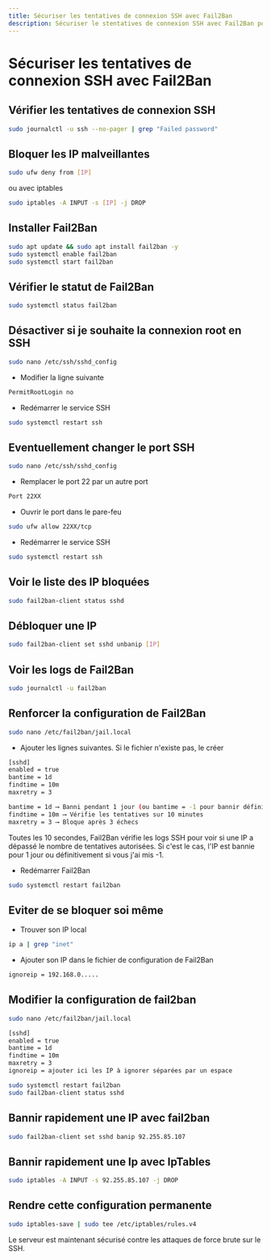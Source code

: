 ```yaml
---
title: Sécuriser les tentatives de connexion SSH avec Fail2Ban
description: Sécuriser le stentatives de connexion SSH avec Fail2Ban pour protéger votre serveur contre les attaques de force brute.
---
```


# Sécuriser les tentatives de connexion SSH avec Fail2Ban

## Vérifier les tentatives de connexion SSH
```bash
sudo journalctl -u ssh --no-pager | grep "Failed password"
```

## Bloquer les IP malveillantes
```bash
sudo ufw deny from [IP]
```
ou avec iptables
```bash
sudo iptables -A INPUT -s [IP] -j DROP
```


## Installer Fail2Ban
```bash
sudo apt update && sudo apt install fail2ban -y
sudo systemctl enable fail2ban
sudo systemctl start fail2ban
```

## Vérifier le statut de Fail2Ban
```bash
sudo systemctl status fail2ban
```

## Désactiver si je souhaite la connexion root en SSH
```bash
sudo nano /etc/ssh/sshd_config
```

- Modifier la ligne suivante

```bash
PermitRootLogin no
```

- Redémarrer le service SSH

```bash
sudo systemctl restart ssh
```

## Eventuellement changer le port SSH
```bash
sudo nano /etc/ssh/sshd_config
```

- Remplacer le port 22 par un autre port  

```bash
Port 22XX
```

- Ouvrir le port dans le pare-feu

```bash
sudo ufw allow 22XX/tcp
```

- Redémarrer le service SSH

```bash
sudo systemctl restart ssh
```

## Voir le liste des IP bloquées
```bash
sudo fail2ban-client status sshd
```

## Débloquer une IP
```bash
sudo fail2ban-client set sshd unbanip [IP]
```

## Voir les logs de Fail2Ban
```bash
sudo journalctl -u fail2ban
```

## Renforcer la configuration de Fail2Ban
```bash
sudo nano /etc/fail2ban/jail.local
```

- Ajouter les lignes suivantes. Si le fichier n'existe pas, le créer

```bash
[sshd]
enabled = true
bantime = 1d
findtime = 10m
maxretry = 3
```

```bash
bantime = 1d ⟶ Banni pendant 1 jour (ou bantime = -1 pour bannir définitivement)
findtime = 10m ⟶ Vérifie les tentatives sur 10 minutes
maxretry = 3 ⟶ Bloque après 3 échecs
```

Toutes les 10 secondes, Fail2Ban vérifie les logs SSH pour voir si une IP a dépassé le nombre de tentatives autorisées. Si c'est le cas, l'IP est bannie pour 1 jour ou définitivement si vous j'ai mis -1.

- Redémarrer Fail2Ban

```bash
sudo systemctl restart fail2ban
```

## Eviter de se bloquer soi même

- Trouver son IP local 

```bash
ip a | grep "inet"
```

- Ajouter son IP dans le fichier de configuration de Fail2Ban

```bash
ignoreip = 192.168.0.....
```

## Modifier la configuration de fail2ban
```bash
sudo nano /etc/fail2ban/jail.local
```

```bash
[sshd]
enabled = true
bantime = 1d
findtime = 10m
maxretry = 3
ignoreip = ajouter ici les IP à ignorer séparées par un espace
```

```bash
sudo systemctl restart fail2ban
sudo fail2ban-client status sshd
```

## Bannir rapidement une IP avec fail2ban
```bash
sudo fail2ban-client set sshd banip 92.255.85.107
```

## Bannir rapidement une Ip avec IpTables
```bash
sudo iptables -A INPUT -s 92.255.85.107 -j DROP
```

## Rendre cette configuration permanente
```bash
sudo iptables-save | sudo tee /etc/iptables/rules.v4
```

Le serveur est maintenant sécurisé contre les attaques de force brute sur le SSH.
